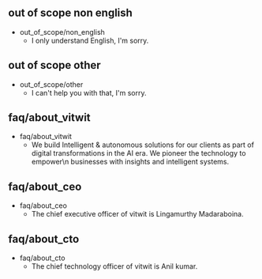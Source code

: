 ## out of scope non english
* out_of_scope/non_english
  - I only understand English, I'm sorry.

## out of scope other
* out_of_scope/other
  - I can't help you with that, I'm sorry.

## faq/about_vitwit
* faq/about_vitwit
  - We build Intelligent & autonomous solutions for our clients as part of digital transformations in the AI era. We pioneer the technology to empower\n      businesses with insights and intelligent systems.

## faq/about_ceo
* faq/about_ceo
  - The chief executive officer of vitwit is Lingamurthy Madaraboina.

## faq/about_cto
* faq/about_cto
    - The chief technology officer of vitwit is Anil kumar.
